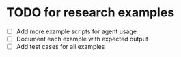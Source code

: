 # TODO for research examples

- [ ] Add more example scripts for agent usage
- [ ] Document each example with expected output
- [ ] Add test cases for all examples
